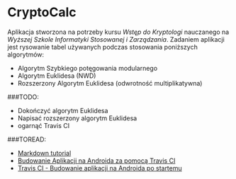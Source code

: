 # CryptoCalc
Aplikacja stworzona na potrzeby kursu *Wstęp do Kryptologi* nauczanego na *Wyższej Szkole Informatyki Stosowanej i Zarządzania*.
Zadaniem aplikacji jest rysowanie tabel używanych podczas stosowania poniższych algorytmów:
* Algorytm Szybkiego potęgowania modularnego
* Algorytm Euklidesa (NWD)
* Rozszerzony Algorytm Euklidesa (odwrotność multiplikatywna)

###TODO:
* Dokończyć algorytm Euklidesa
* Napisać rozszerzony algorytm Euklidesa
* ogarnąć Travis CI

###TOREAD:
* [Markdown tutorial](http://tutorials24.pl/tutorial/jak-stylizowac-tutoriale-w-systemie-markdown)
* [Budowanie Aplikacji na Androida za pomocą Travis CI](http://docs.travis-ci.com/user/languages/android/)
* [Travis CI - Budowanie aplikacji na Androida po startemu](http://rkistner.github.io/android/2013/02/05/android-builds-on-travis-ci/)